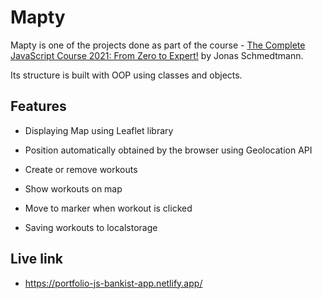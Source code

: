 # Mapty

Mapty is one of the projects done as part of the course - [The Complete JavaScript Course 2021: From Zero to Expert!](https://www.udemy.com/course/the-complete-javascript-course/) by Jonas Schmedtmann.

Its structure is built with OOP using classes and objects.

## Features

* Displaying Map using Leaflet library

* Position automatically obtained by the browser using Geolocation API

* Create or remove workouts

* Show workouts on map

* Move to marker when workout is clicked

* Saving workouts to localstorage

## Live link

* https://portfolio-js-bankist-app.netlify.app/
